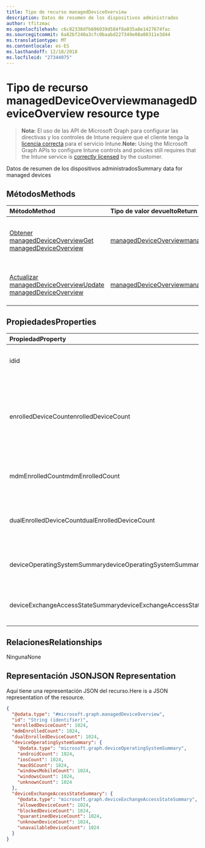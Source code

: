 ```yaml
---
title: Tipo de recurso managedDeviceOverview
description: Datos de resumen de los dispositivos administrados
author: tfitzmac
ms.openlocfilehash: c6c82338dfb696039d584f8a035a8e1427674fac
ms.sourcegitcommit: 6a82bf240a3cfc0baabd227349e08a08311e3d44
ms.translationtype: MT
ms.contentlocale: es-ES
ms.lasthandoff: 12/18/2018
ms.locfileid: "27344075"
---
```

# <a name="manageddeviceoverview-resource-type"></a><span data-ttu-id="07e54-103">Tipo de recurso managedDeviceOverview</span><span class="sxs-lookup"><span data-stu-id="07e54-103">managedDeviceOverview resource type</span></span>

> <span data-ttu-id="07e54-104">**Nota:** El uso de las API de Microsoft Graph para configurar las directivas y los controles de Intune requiere que el cliente tenga la [licencia correcta](https://go.microsoft.com/fwlink/?linkid=839381) para el servicio Intune.</span><span class="sxs-lookup"><span data-stu-id="07e54-104">**Note:** Using the Microsoft Graph APIs to configure Intune controls and policies still requires that the Intune service is [correctly licensed](https://go.microsoft.com/fwlink/?linkid=839381) by the customer.</span></span>

<span data-ttu-id="07e54-105">Datos de resumen de los dispositivos administrados</span><span class="sxs-lookup"><span data-stu-id="07e54-105">Summary data for managed devices</span></span>
## <a name="methods"></a><span data-ttu-id="07e54-106">Métodos</span><span class="sxs-lookup"><span data-stu-id="07e54-106">Methods</span></span>
|<span data-ttu-id="07e54-107">Método</span><span class="sxs-lookup"><span data-stu-id="07e54-107">Method</span></span>|<span data-ttu-id="07e54-108">Tipo de valor devuelto</span><span class="sxs-lookup"><span data-stu-id="07e54-108">Return Type</span></span>|<span data-ttu-id="07e54-109">Descripción</span><span class="sxs-lookup"><span data-stu-id="07e54-109">Description</span></span>|
|:---|:---|:---|
|[<span data-ttu-id="07e54-110">Obtener managedDeviceOverview</span><span class="sxs-lookup"><span data-stu-id="07e54-110">Get managedDeviceOverview</span></span>](../api/intune-devices-manageddeviceoverview-get.md)|[<span data-ttu-id="07e54-111">managedDeviceOverview</span><span class="sxs-lookup"><span data-stu-id="07e54-111">managedDeviceOverview</span></span>](../resources/intune-devices-manageddeviceoverview.md)|<span data-ttu-id="07e54-112">Lea las propiedades y las relaciones del objeto [managedDeviceOverview](../resources/intune-devices-manageddeviceoverview.md).</span><span class="sxs-lookup"><span data-stu-id="07e54-112">Read properties and relationships of the [managedDeviceOverview](../resources/intune-devices-manageddeviceoverview.md) object.</span></span>|
|[<span data-ttu-id="07e54-113">Actualizar managedDeviceOverview</span><span class="sxs-lookup"><span data-stu-id="07e54-113">Update managedDeviceOverview</span></span>](../api/intune-devices-manageddeviceoverview-update.md)|[<span data-ttu-id="07e54-114">managedDeviceOverview</span><span class="sxs-lookup"><span data-stu-id="07e54-114">managedDeviceOverview</span></span>](../resources/intune-devices-manageddeviceoverview.md)|<span data-ttu-id="07e54-115">Actualice las propiedades de un objeto [managedDeviceOverview](../resources/intune-devices-manageddeviceoverview.md).</span><span class="sxs-lookup"><span data-stu-id="07e54-115">Update the properties of a [managedDeviceOverview](../resources/intune-devices-manageddeviceoverview.md) object.</span></span>|

## <a name="properties"></a><span data-ttu-id="07e54-116">Propiedades</span><span class="sxs-lookup"><span data-stu-id="07e54-116">Properties</span></span>
|<span data-ttu-id="07e54-117">Propiedad</span><span class="sxs-lookup"><span data-stu-id="07e54-117">Property</span></span>|<span data-ttu-id="07e54-118">Tipo</span><span class="sxs-lookup"><span data-stu-id="07e54-118">Type</span></span>|<span data-ttu-id="07e54-119">Descripción</span><span class="sxs-lookup"><span data-stu-id="07e54-119">Description</span></span>|
|:---|:---|:---|
|<span data-ttu-id="07e54-120">id</span><span class="sxs-lookup"><span data-stu-id="07e54-120">id</span></span>|<span data-ttu-id="07e54-121">String</span><span class="sxs-lookup"><span data-stu-id="07e54-121">String</span></span>|<span data-ttu-id="07e54-122">Identificador único del resumen</span><span class="sxs-lookup"><span data-stu-id="07e54-122">Unique Identifier for the summary</span></span>|
|<span data-ttu-id="07e54-123">enrolledDeviceCount</span><span class="sxs-lookup"><span data-stu-id="07e54-123">enrolledDeviceCount</span></span>|<span data-ttu-id="07e54-124">Int32</span><span class="sxs-lookup"><span data-stu-id="07e54-124">Int32</span></span>|<span data-ttu-id="07e54-125">Número total de dispositivos inscritos.</span><span class="sxs-lookup"><span data-stu-id="07e54-125">Total enrolled device count.</span></span> <span data-ttu-id="07e54-126">No incluye equipos administrados mediante el agente de PC de Intune</span><span class="sxs-lookup"><span data-stu-id="07e54-126">Does not include PC devices managed via Intune PC Agent</span></span>|
|<span data-ttu-id="07e54-127">mdmEnrolledCount</span><span class="sxs-lookup"><span data-stu-id="07e54-127">mdmEnrolledCount</span></span>|<span data-ttu-id="07e54-128">Int32</span><span class="sxs-lookup"><span data-stu-id="07e54-128">Int32</span></span>|<span data-ttu-id="07e54-129">El número de dispositivos inscritos en MDM</span><span class="sxs-lookup"><span data-stu-id="07e54-129">The number of devices enrolled in MDM</span></span>|
|<span data-ttu-id="07e54-130">dualEnrolledDeviceCount</span><span class="sxs-lookup"><span data-stu-id="07e54-130">dualEnrolledDeviceCount</span></span>|<span data-ttu-id="07e54-131">Int32</span><span class="sxs-lookup"><span data-stu-id="07e54-131">Int32</span></span>|<span data-ttu-id="07e54-132">El número de dispositivos inscritos tanto en MDM como EAS</span><span class="sxs-lookup"><span data-stu-id="07e54-132">The number of devices enrolled in both MDM and EAS</span></span>|
|<span data-ttu-id="07e54-133">deviceOperatingSystemSummary</span><span class="sxs-lookup"><span data-stu-id="07e54-133">deviceOperatingSystemSummary</span></span>|[<span data-ttu-id="07e54-134">deviceOperatingSystemSummary</span><span class="sxs-lookup"><span data-stu-id="07e54-134">deviceOperatingSystemSummary</span></span>](../resources/intune-devices-deviceoperatingsystemsummary.md)|<span data-ttu-id="07e54-135">Resumen de sistemas operativos de dispositivos.</span><span class="sxs-lookup"><span data-stu-id="07e54-135">Device operating system summary.</span></span>|
|<span data-ttu-id="07e54-136">deviceExchangeAccessStateSummary</span><span class="sxs-lookup"><span data-stu-id="07e54-136">deviceExchangeAccessStateSummary</span></span>|[<span data-ttu-id="07e54-137">deviceExchangeAccessStateSummary</span><span class="sxs-lookup"><span data-stu-id="07e54-137">deviceExchangeAccessStateSummary</span></span>](../resources/intune-devices-deviceexchangeaccessstatesummary.md)|<span data-ttu-id="07e54-138">Distribución del estado de acceso de Exchange en Intune</span><span class="sxs-lookup"><span data-stu-id="07e54-138">Distribution of Exchange Access State in Intune</span></span>|

## <a name="relationships"></a><span data-ttu-id="07e54-139">Relaciones</span><span class="sxs-lookup"><span data-stu-id="07e54-139">Relationships</span></span>
<span data-ttu-id="07e54-140">Ninguna</span><span class="sxs-lookup"><span data-stu-id="07e54-140">None</span></span>
## <a name="json-representation"></a><span data-ttu-id="07e54-141">Representación JSON</span><span class="sxs-lookup"><span data-stu-id="07e54-141">JSON Representation</span></span>
<span data-ttu-id="07e54-142">Aquí tiene una representación JSON del recurso.</span><span class="sxs-lookup"><span data-stu-id="07e54-142">Here is a JSON representation of the resource.</span></span>
<!-- {
  "blockType": "resource",
  "keyProperty": "id",
  "@odata.type": "microsoft.graph.managedDeviceOverview"
}
-->
``` json
{
  "@odata.type": "#microsoft.graph.managedDeviceOverview",
  "id": "String (identifier)",
  "enrolledDeviceCount": 1024,
  "mdmEnrolledCount": 1024,
  "dualEnrolledDeviceCount": 1024,
  "deviceOperatingSystemSummary": {
    "@odata.type": "microsoft.graph.deviceOperatingSystemSummary",
    "androidCount": 1024,
    "iosCount": 1024,
    "macOSCount": 1024,
    "windowsMobileCount": 1024,
    "windowsCount": 1024,
    "unknownCount": 1024
  },
  "deviceExchangeAccessStateSummary": {
    "@odata.type": "microsoft.graph.deviceExchangeAccessStateSummary",
    "allowedDeviceCount": 1024,
    "blockedDeviceCount": 1024,
    "quarantinedDeviceCount": 1024,
    "unknownDeviceCount": 1024,
    "unavailableDeviceCount": 1024
  }
}
```



